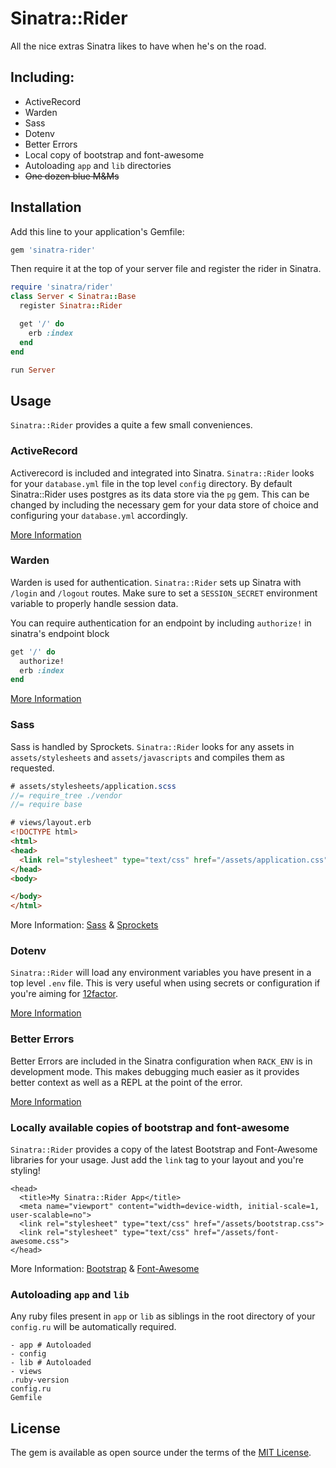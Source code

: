 # Sinatra::Rider

All the nice extras Sinatra likes to have when he's on the road.

## Including:

- ActiveRecord
- Warden
- Sass
- Dotenv
- Better Errors
- Local copy of bootstrap and font-awesome
- Autoloading `app` and `lib` directories
- ~~One dozen blue M&Ms~~

## Installation

Add this line to your application's Gemfile:

```ruby
gem 'sinatra-rider'
```

Then require it at the top of your server file and register the rider in Sinatra.

```ruby
require 'sinatra/rider'
class Server < Sinatra::Base
  register Sinatra::Rider

  get '/' do
    erb :index
  end
end

run Server
```

## Usage

`Sinatra::Rider` provides a quite a few small conveniences.

### ActiveRecord

Activerecord is included and integrated into Sinatra. `Sinatra::Rider` looks for your `database.yml` file in the top level `config` directory. By default Sinatra::Rider uses postgres as its data store via the `pg` gem. This can be changed by including the necessary gem for your data store of choice and configuring your `database.yml` accordingly.

[More Information](https://github.com/janko-m/sinatra-activerecord)

### Warden

Warden is used for authentication. `Sinatra::Rider` sets up Sinatra with `/login` and `/logout` routes. Make sure to set a `SESSION_SECRET` environment variable to properly handle session data.

You can require authentication for an endpoint by including `authorize!` in sinatra's endpoint block

```ruby
get '/' do
  authorize!
  erb :index
end
```

[More Information](https://github.com/jsmestad/sinatra_warden)

### Sass

Sass is handled by Sprockets. `Sinatra::Rider` looks for any assets in `assets/stylesheets` and `assets/javascripts` and compiles them as requested.

```scss
# assets/stylesheets/application.scss
//= require_tree ./vendor
//= require base
```

```html
# views/layout.erb
<!DOCTYPE html>
<html>
<head>
  <link rel="stylesheet" type="text/css" href="/assets/application.css">
</head>
<body>

</body>
</html>
```

More Information: [Sass](http://sass-lang.com/) & [Sprockets](https://github.com/rails/sprockets)

### Dotenv

`Sinatra::Rider` will load any environment variables you have present in a top level `.env` file. This is very useful when using secrets or configuration if you're aiming for [12factor](https://12factor.net/).

[More Information](https://github.com/bkeepers/dotenv)

### Better Errors

Better Errors are included in the Sinatra configuration when `RACK_ENV` is in development mode. This makes debugging much easier as it provides better context as well as a REPL at the point of the error.


[More Information](https://github.com/charliesome/better_errors)

### Locally available copies of bootstrap and font-awesome

`Sinatra::Rider` provides a copy of the latest Bootstrap and Font-Awesome libraries for your usage. Just add the `link` tag to your layout and you're styling!

```
<head>
  <title>My Sinatra::Rider App</title>
  <meta name="viewport" content="width=device-width, initial-scale=1, user-scalable=no">
  <link rel="stylesheet" type="text/css" href="/assets/bootstrap.css">
  <link rel="stylesheet" type="text/css" href="/assets/font-awesome.css">
</head>
```

More Information: [Bootstrap](https://getbootstrap.com/) & [Font-Awesome](http://fontawesome.io/)

### Autoloading `app` and `lib`

Any ruby files present in `app` or `lib` as siblings in the root directory of your `config.ru` will be automatically required.

```
- app # Autoloaded
- config
- lib # Autoloaded
- views
.ruby-version
config.ru
Gemfile
```

## License

The gem is available as open source under the terms of the [MIT License](http://opensource.org/licenses/MIT).

